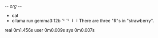 -*- org -*-

+ cat
+ ollama run gemma3:12b
⠙ ⠙ ⠸ ⠸ There are three "R"s in "strawberry".



real	0m1.456s
user	0m0.009s
sys	0m0.007s
